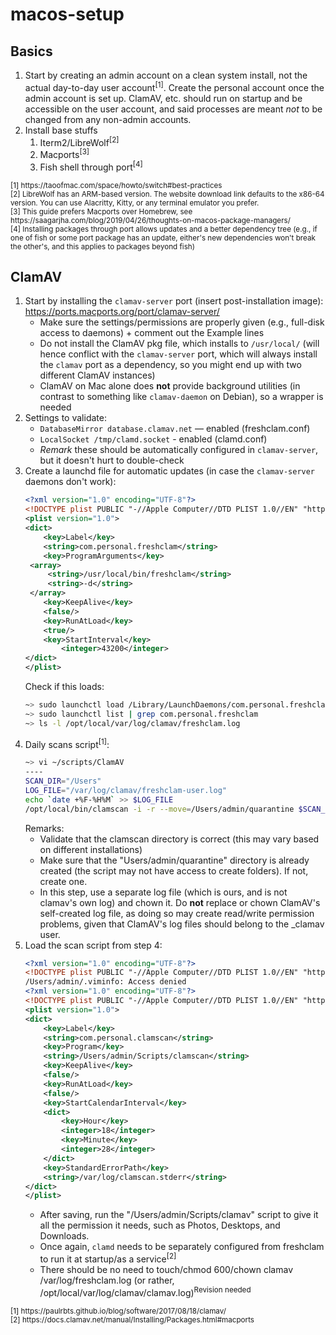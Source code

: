 # macos-setup

## Basics

1. Start by creating an admin account on a clean system install, not the actual day-to-day user account<sup>[1]</sup>. Create the personal account once the admin account is set up. ClamAV, etc. should run on startup and be accessible on the user account, and said processes are meant *not* to be changed from any non-admin accounts.
2. Install base stuffs
   1. Iterm2/LibreWolf<sup>[2]</sup>
   2. Macports<sup>[3]</sup>
   3. Fish shell through port<sup>[4]</sup>

<sub>
  [1] https://taoofmac.com/space/howto/switch#best-practices<br/>
  [2] LibreWolf has an ARM-based version. The website download link defaults to the x86-64 version. You can use Alacritty, Kitty, or any terminal emulator you prefer.<br/>
  [3] This guide prefers Macports over Homebrew, see https://saagarjha.com/blog/2019/04/26/thoughts-on-macos-package-managers/<br/>
  [4] Installing packages through port allows updates and a better dependency tree (e.g., if one of fish or some port package has an update, either's new dependencies won't break the other's, and this applies to packages beyond fish)
</sub>

## ClamAV 

1. Start by installing the `clamav-server` port (insert post-installation image): https://ports.macports.org/port/clamav-server/
   - Make sure the settings/permissions are properly given (e.g., full-disk access to daemons) + comment out the Example lines
   - Do not install the ClamAV pkg file, which installs to `/usr/local/` (will hence conflict with the `clamav-server` port, which will always install the `clamav` port as a dependency, so you might end up with two different ClamAV instances)
   - ClamAV on Mac alone does **not** provide background utilities (in contrast to something like `clamav-daemon` on Debian), so a wrapper is needed
2. Settings to validate:
   - `DatabaseMirror database.clamav.net` — enabled (freshclam.conf)
   - `LocalSocket /tmp/clamd.socket` - enabled (clamd.conf)
   - *Remark* these should be automatically configured in `clamav-server`, but it doesn't hurt to double-check
3. Create a launchd file for automatic updates (in case the `clamav-server` daemons don't work):
   ```xml
   <?xml version="1.0" encoding="UTF-8"?>
   <!DOCTYPE plist PUBLIC "-//Apple Computer//DTD PLIST 1.0//EN" "http://www.apple.com/DTDs/PropertyList-1.0.dtd">
   <plist version="1.0">
   <dict>
       <key>Label</key>
       <string>com.personal.freshclam</string>
       <key>ProgramArguments</key>
   	<array>
   	    <string>/usr/local/bin/freshclam</string>
   		<string>-d</string>
   	</array>
       <key>KeepAlive</key>
       <false/>
       <key>RunAtLoad</key>
       <true/>
       <key>StartInterval</key>
           <integer>43200</integer>
   </dict>
   </plist>
   ```
   Check if this loads:
   ```bash
   ~> sudo launchctl load /Library/LaunchDaemons/com.personal.freshclam.plist
   ~> sudo launchctl list | grep com.personal.freshclam
   ~> ls -l /opt/local/var/log/clamav/freshclam.log
   ```
4. Daily scans script<sup>[1]</sup>:
   ```bash
   ~> vi ~/scripts/ClamAV
   ----
   SCAN_DIR="/Users"
   LOG_FILE="/var/log/clamav/freshclam-user.log"
   echo `date +%F-%H%M` >> $LOG_FILE
   /opt/local/bin/clamscan -i -r --move=/Users/admin/quarantine $SCAN_DIR >> $LOG_FILE
   ```
   Remarks:
     - Validate that the clamscan directory is correct (this may vary based on different installations)
     - Make sure that the "Users/admin/quarantine" directory is already created (the script may not have access to create folders). If not, create one.
     - In this step, use a separate log file (which is ours, and is not clamav's own log) and chown it. Do **not** replace or chown ClamAV's self-created log file, as doing so may create read/write permission problems, given that ClamAV's log files should belong to the _clamav user.
5. Load the scan script from step 4:
   ```xml
   <?xml version="1.0" encoding="UTF-8"?>
   <!DOCTYPE plist PUBLIC "-//Apple Computer//DTD PLIST 1.0//EN" "http://www.apple.com/DTDs/PropertyList-1.0.dtd">
   /Users/admin/.viminfo: Access denied
   <?xml version="1.0" encoding="UTF-8"?>
   <!DOCTYPE plist PUBLIC "-//Apple Computer//DTD PLIST 1.0//EN" "http://www.apple.com/DTDs/PropertyList-1.0.dtd">
   <plist version="1.0">
   <dict>
       <key>Label</key>
       <string>com.personal.clamscan</string>
       <key>Program</key>
       <string>/Users/admin/Scripts/clamscan</string>
       <key>KeepAlive</key>
       <false/>
       <key>RunAtLoad</key>
       <false/>
       <key>StartCalendarInterval</key>
       <dict>
           <key>Hour</key>
           <integer>18</integer>
           <key>Minute</key>
           <integer>28</integer>
       </dict>
       <key>StandardErrorPath</key>
       <string>/var/log/clamscan.stderr</string>
   </dict>
   </plist>
   ```
   - After saving, run the "/Users/admin/Scripts/clamav" script to give it all the permission it needs, such as Photos, Desktops, and Downloads.
   - Once again, `clamd` needs to be separately configured from freshclam to run it at startup/as a service<sup>[2]</sup>
   - There should be no need to touch/chmod 600/chown clamav /var/log/freshclam.log (or rather, /opt/local/var/log/clamav/clamav.log)<sup>Revision needed</sup>

<sub>
  [1] https://paulrbts.github.io/blog/software/2017/08/18/clamav/<br/>
  [2] https://docs.clamav.net/manual/Installing/Packages.html#macports
</sub>
